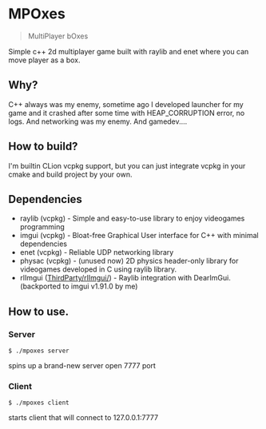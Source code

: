 # MPOxes
> MultiPlayer bOxes

Simple c++ 2d multiplayer game built with raylib and enet where you can move player as a box.

## Why?

C++ always was my enemy, sometime ago I developed launcher for my game and it crashed after some time with HEAP_CORRUPTION 
error, no logs. And networking was my enemy. And gamedev....

## How to build?

I'm builtin CLion vcpkg support, but you can just integrate vcpkg in your cmake and build project by your own.

## Dependencies

- raylib (vcpkg) - Simple and easy-to-use library to enjoy videogames programming
- imgui (vcpkg) - Bloat-free Graphical User interface for C++ with minimal dependencies
- enet (vcpkg) - Reliable UDP networking library
- physac (vcpkg) - (unused now)  2D physics header-only library for videogames developed in C using raylib library.
- rlImgui ([ThirdParty/rlImgui/](ThirdParty/rlImgui/)) - Raylib integration with DearImGui. (backported to imgui v1.91.0 by me)

## How to use.

### Server
```shell
$ ./mpoxes server
``` 
spins up a brand-new server open 7777 port

### Client
```shell
$ ./mpoxes client
```
starts client that will connect to 127.0.0.1:7777